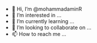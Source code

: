 - 👋 Hi, I’m @mohammadaminR
- 👀 I’m interested in ...
- 🌱 I’m currently learning ...
- 💞️ I’m looking to collaborate on ...
- 📫 How to reach me ...

<!---
mohammadaminR/mohammadaminR is a ✨ special ✨ repository because its `README.md` (this file) appears on your GitHub profile.
You can click the Preview link to take a look at your changes.
--->
